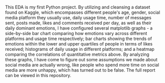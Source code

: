 This EDA is my first Python project. By utilizing and cleansing a dataset found on Kaggle, which encompasses different people's age, gender, social media platform they usually use, daily usage time, number of messages sent, posts made, likes and comments received per day, as well as their daily dominant emotions, I have configured several matplotlib graphs - a side-by-side bar chart comparing how emotions vary across different platforms and usage time respectively; bar charts showing the trends of emotions within the lower and upper quartiles of people in terms of likes received; histograms of daily usage in different platforms; and a heatmap comparing the correlations of quantitative metrics above. By analyzing these graphs, I have come to figure out some assumptions we made about social media are actually wrong, like people who spend more time on social media are more unhappy, which has turned out to be false.
The full report can be viewed in this repository.
